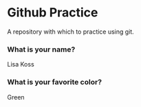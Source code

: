 # Github Practice

A repository with which to practice using git.

### What is your name?

Lisa Koss


### What is your favorite color?

Green